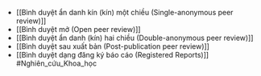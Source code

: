+ [[Bình duyệt ẩn danh kín (kín) một chiều (Single-anonymous peer review)]]
+ [[Bình duyệt mở (Open peer review)]]
+ [[Bình duyệt ẩn danh (kín) hai chiều (Double-anonymous peer review)]]
+ [[Bình duyệt sau xuất bản (Post-publication peer review)]]
+ [[Bình duyệt dạng đăng ký báo cáo (Registered Reports)]]
#Nghiên_cứu_Khoa_học 